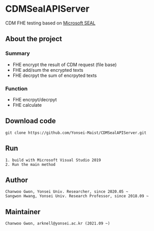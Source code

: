 # CDMSealAPIServer

CDM FHE testing based on [Microsoft SEAL](https://github.com/microsoft/SEAL.git)

## About the project

### Summary
- FHE encrypt the result of CDM request (file base)
- FHE add/sum the encrypted texts
- FHE decrpyt the sum of encrpyted texts

### Function
- FHE encrpyt/decrpyt
- FHE calculate

## Download code
```
git clone https://github.com/Yonsei-Maist/CDMSealAPIServer.git
```

## Run
```
1. build with Microsoft Visual Studio 2019
2. Run the main method
```

## Author
```
Chanwoo Gwon, Yonsei Univ. Researcher, since 2020.05 ~
Sangwon Hwang, Yonsei Univ. Research Professor, since 2018.09 ~
```

## Maintainer
```
Chanwoo Gwon, arknell@yonsei.ac.kr (2021.09 ~)
```
